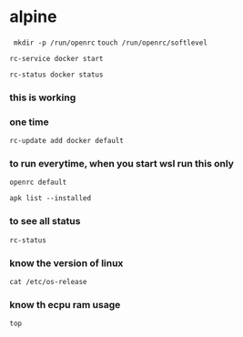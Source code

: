 # alpine



` mkdir -p /run/openrc`
`touch /run/openrc/softlevel`

`rc-service docker start`

`rc-status docker status`

### this is working

### one time

`rc-update add docker default`

### to run everytime, when you start wsl run this only
`openrc default`


`apk list --installed`


### to see all status

`rc-status`


### know the version of linux
`cat /etc/os-release`

### know th ecpu ram usage
`top`
